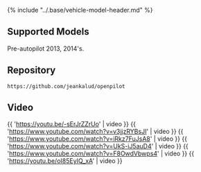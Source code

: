 {% include "../.base/vehicle-model-header.md" %}


## Supported Models

Pre-autopilot 2013, 2014's.

## Repository

`https://github.com/jeankalud/openpilot`

## Video
{{ 'https://youtu.be/-sErJrZZrUo' | video }}
{{ 'https://www.youtube.com/watch?v=v3jjzRYBsJI' | video }}
{{ 'https://www.youtube.com/watch?v=iRkz7FuJsA8' | video }}
{{ 'https://www.youtube.com/watch?v=UkS-iJ5auD4' | video }}
{{ 'https://www.youtube.com/watch?v=F8OwdVbwps4' | video }}
{{ 'https://youtu.be/oI85EyIQ_xA' | video }}


